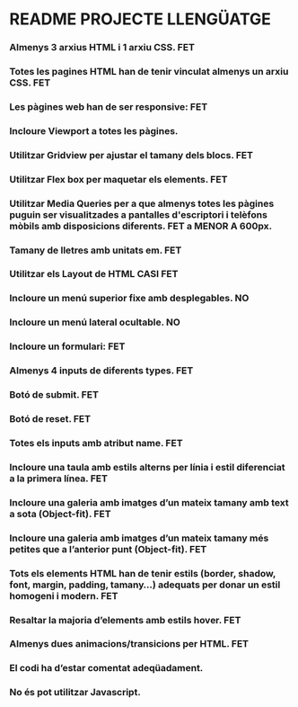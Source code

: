 # README PROJECTE LLENGÜATGE
### Almenys 3 arxius HTML i 1 arxiu CSS.   FET

### Totes les pagines HTML han de tenir vinculat almenys un arxiu CSS.  FET

### Les pàgines web han de ser responsive:    FET

### Incloure Viewport a totes les pàgines. 

### Utilitzar Gridview per ajustar el tamany dels blocs. FET

### Utilitzar Flex box per maquetar els elements.   FET

### Utilitzar Media Queries per a que almenys totes les pàgines puguin ser visualitzades a pantalles d'escriptori i telèfons mòbils amb disposicions diferents.   FET a MENOR A 600px.

### Tamany de lletres amb unitats em.     FET

### Utilitzar els Layout de HTML     CASI FET

### Incloure un menú superior fixe amb desplegables.      NO

### Incloure un menú lateral ocultable.    NO

### Incloure un formulari: FET

### Almenys 4 inputs de diferents types.  FET

### Botó de submit.    FET

### Botó de reset.   FET 

### Totes els inputs amb atribut name.   FET 

### Incloure una taula amb estils alterns per línia i estil diferenciat a la primera línea.    FET

### Incloure una galeria amb imatges d’un mateix tamany amb text a sota (Object-fit).  FET

### Incloure una galeria amb imatges d’un mateix tamany més petites que a l’anterior punt (Object-fit).    FET	

### Tots els elements HTML han de tenir estils (border, shadow, font, margin, padding, tamany…) adequats per donar un estil homogeni i modern. FET

### Resaltar la majoria d’elements amb estils hover.   FET

### Almenys dues animacions/transicions per HTML.  FET

### El codi ha d’estar comentat adeqüadament.  

### No és pot utilitzar Javascript.
